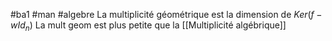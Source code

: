 #ba1 #man #algebre 
La multiplicité géométrique est la dimension de $Ker(f-wId_n)$
La mult geom est plus petite que la [[Multiplicité algébrique]]